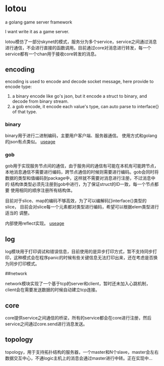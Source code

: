 # lotou

a golang game server framework

I want write it as a game server.

lotou模仿了一部分skynet的模式，服务分为多个service，service之间通过消息进行通信，不会进行直接的函数调用。目前通过core对消息进行转发，每一个service都有一个chan用于接收core转发的消息。

## encoding

encoding is used to encode and decode socket message, here provide to encode type:  
1. a binary encode like go's json, but it encode a struct to binary, and decode from binary stream.  
2. a gob encode, it encode each value's type, can auto parse to interface{} of that type.  

### binary
binary用于进行二进制编码，主要用户客户端、服务器通信。
使用方式和golang的json有点类似。
 [useage](https://github.com/sydnash/lotou/blob/master/encoding/binary/binary_test.go)

### gob
gob用于实现服务节点间的通信，由于服务间的通信有可能在本机有可能跨节点，
本地消息通信不需要进行编码，跨节点通信的时候则需要进行编码。gob会同时将
数据的类型和值编码到package中，这样就不需要对消息进行注册，不过消息中的
结构体类型必须先注册到gob中进行，为了保证struct的ID一致，每一个节点都要
使用相同的顺序注册所有结构体。

目前对于slice、map的编码不够高效，为了可以编解码[]interface{}类型的slice，
目前会对slice每一个元素都对类型进行编码，希望可以根据elem类型进行适当的
调整。

内部使用reflect实现。
 [useage](https://github.com/sydnash/lotou/blob/master/encoding/gob/type_test.go)
	
## log

log模块用于打印调试和错误信息，目前使用的是异步打印方式，暂不支持同步打印，这种模式会在程序panic的时候有些关键信息无法打印出来，还在考虑是否换为同步打印模式。

##network

network模块实现了一个基于tcp的server和client，暂时还未加入心跳机制，client会在需要发送数据的时候自动建立tcp连接。

## core

core提供service之间通信的桥梁，所有的service都会在core进行注册，然后service之间通过core.send进行消息发送。

## topology

topology，用于支持拓扑结构的服务器，一个master和N个slave，master会左右数据交互中心，不通logic主机上的消息会通过master进行中转。正在实现中...